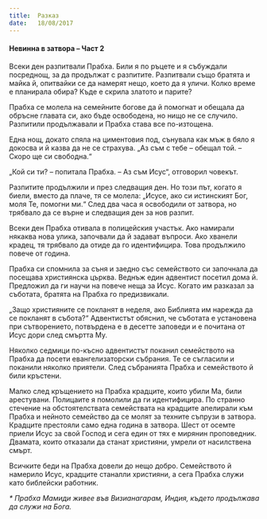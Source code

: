 ```yaml
---
title:  Разказ
date:   18/08/2017
---
```


#### Невинна в затвора – Част 2

Всеки ден разпитвали Прабха. Били я по ръцете и я събуждали посреднощ, за да продължат с разпитите. Разпитвали също братята и майка й, опитвайки се да намерят нещо, което да я уличи. Колко време е планирала обира? Къде е скрила златото и парите?

Прабха се молела на семейните богове да й помогнат и обещала да обръсне главата си, ако бъде освободена, но нищо не се случило. Разпитили продължавали и Прабха става все по-изтощена.

Една нощ, докато спяла на циментовия под, сънувала как мъж в бяло я докосва и й казва да не се страхува. „Аз съм с тебе – обещал той. – Скоро ще си свободна.“

„Кой си ти? – попитала Прабха. – Аз съм Исус“, отговорил човекът.

Разпитите продължили и през следващия ден. Но този път, когато я биели, вместо да плаче, тя се молела: „Исусе, ако си истинският Бог, моля Те, помогни ми.“ След два часа я освободили от затвора, но трябвало да се върне и следващия ден за нов разпит.

Всеки ден Прабха отивала в полицейския участък. Ако намирали някаква нова улика, започвали да й задават въпроси. Ако хванели крадец, тя трябвало да отиде да го идентифицира. Това продължило повече от година.

Прабха си спомнила за съня и заедно със семейството си започнала да посещава християнска църква. Веднъж един адвентист посетил дома й. Предложил да ги научи на повече неща за Исус. Когато им разказал за съботата, братята на Прабха го предизвикали.

„Защо християните се покланят в неделя, ако Библията им нарежда да се покланят в събота?“ Адвентистът обяснил, че съботата е установена при сътворението, потвърдена е в десетте заповеди и е почитана от Исус дори след смъртта Му.

Няколко седмици по-късно адвентистът поканил семейството на Прабха да посети евангелизаторски събрания. Те се съгласили и поканили няколко приятели. След събранията Прабха и семейството й били кръстени.

Малко след кръщението на Прабха крадците, които убили Ма, били арестувани. Полицаите я помолили да ги идентифицира. По странно стечение на обстоятелствата семействата на крадците апелирали към Прабха и нейното семейство да се молят за техните съпрузи в затвора. Крадците престояли само една година в затвора. Шест от осемте приели Исус за свой Господ и сега един от тях е мирянин проповедник. Двамата, които отказали да станат християни, умрели от насилствена смърт.

Всичките беди на Прабха довели до нещо добро. Семейството й намерило Исус, крадците станалли християни, а сега Прабха служи като библейски работник.

_* Прабха Мамиди живее във Визианагарам, Индия, където продължава да служи на Бога._
